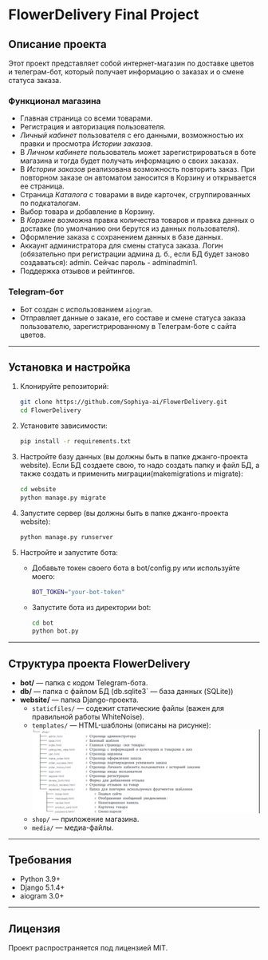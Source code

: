 # FlowerDelivery Final Project

## Описание проекта
Этот проект представляет собой интернет-магазин по доставке цветов и телеграм-бот, 
который получает информацию о заказах и о смене статуса заказа.

### Функционал магазина
- Главная страница со всеми товарами.
- Регистрация и авторизация пользователя.
- _Личный кабинет_ пользователя с его данными, возможностью их правки и просмотра _Истории заказов_.
- В _Личном кабинете_ пользователь может зарегистрироваться в боте магазина и тогда будет получать информацию о своих заказах.
- В _Истории заказов_ реализована возможность повторить заказ. При повторном заказе он автоматом заносится в Корзину и открывается ее страница.
- Страница _Каталога_ с товарами в виде карточек, сгруппированных по подкаталогам.
- Выбор товара и добавление в Корзину. 
- В _Корзине_ возможна правка количества товаров и правка данных о доставке (по умолчанию они берутся из данных пользователя).
- Оформление заказа с сохранением данных в базе данных.
- Аккаунт администратора для смены статуса заказа. Логин (обязательно при регистрации админа д. б., если БД будет заново создаваться): admin. Сейчас пароль - adminadmin1.
- Поддержка отзывов и рейтингов.


### Telegram-бот
- Бот создан с использованием `aiogram`.
- Отправляет данные о заказе, его составе и смене статуса заказа пользователю, зарегистрированному в Телеграм-боте с сайта цветов.

---

## Установка и настройка
1. Клонируйте репозиторий:
   ```bash
   git clone https://github.com/Sophiya-ai/FlowerDelivery.git
   cd FlowerDelivery
   ```

2. Установите зависимости:
   ```bash
   pip install -r requirements.txt
   ```

3. Настройте базу данных (вы должны быть в папке джанго-проекта website). Если БД создаете свою, то надо создать папку и файл БД, а также создать и применить миграции(makemigrations и migrate):
   ```bash
   cd website   
   python manage.py migrate
   ```

4. Запустите сервер (вы должны быть в папке джанго-проекта website):
   ```bash
   python manage.py runserver
   ```

5. Настройте и запустите бота:   
     
   - Добавьте токен своего бота в bot/config.py или используйте моего:
     ```bash
     BOT_TOKEN="your-bot-token"
       ```
     
   - Запустите бота из директории bot:
     ```bash
     cd bot
     python bot.py
     ```
---

## Структура проекта FlowerDelivery

- **bot/** — папка с кодом Telegram-бота.
- **db/** —  папка с файлом БД (db.sqlite3` — база данных (SQLite))
- **website/** — папка Django-проекта.
  - `staticfiles/` — содежит статические файлы (важен для правильной работы WhiteNoise).
  - `templates/` — HTML-шаблоны (описаны на рисунке):    
        ![img.png](img.png)
  - `shop/` — приложение магазина.
  - `media/` — медиа-файлы. 

---

## Требования
- Python 3.9+
- Django 5.1.4+
- aiogram 3.0+

---

## Лицензия
Проект распространяется под лицензией MIT.

